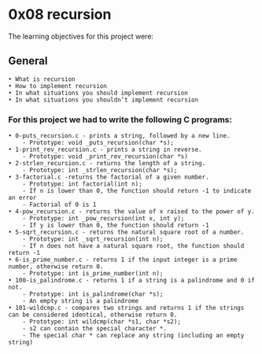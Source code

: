 # **0x08 recursion**

The learning objectives for this project were:

## **General**

	• What is recursion
	• How to implement recursion
	• In what situations you should implement recursion
	• In what situations you shouldn’t implement recursion

### For this project we had to write the following C programs:
	
	• 0-puts_recursion.c - prints a string, followed by a new line.
		- Prototype: void _puts_recursion(char *s);
	• 1-print_rev_recursion.c - prints a string in reverse.
		- Prototype: void _print_rev_recursion(char *s)
	• 2-strlen_recursion.c - returns the length of a string.
		- Prototype: int _strlen_recursion(char *s);
	• 3-factorial.c -returns the factorial of a given number.
		- Prototype: int factorial(int n);
		- If n is lower than 0, the function should return -1 to indicate an error
		- Factorial of 0 is 1
	• 4-pow_recursion.c - returns the value of x raised to the power of y.
		- Prototype: int _pow_recursion(int x, int y);
		- If y is lower than 0, the function should return -1
	• 5-sqrt_recursion.c - returns the natural square root of a number.
		- Prototype: int _sqrt_recursion(int n);
		- If n does not have a natural square root, the function should return -1
	• 6-is_prime_number.c - returns 1 if the input integer is a prime number, otherwise return 0.
		- Prototype: int is_prime_number(int n);
	• 100-is_palindrome.c - returns 1 if a string is a palindrome and 0 if not.
		- Prototype: int is_palindrome(char *s);
		- An empty string is a palindrome
	• 101-wildcmp.c - compares two strings and returns 1 if the strings can be considered identical, otherwise return 0.
		- Prototype: int wildcmp(char *s1, char *s2);
		- s2 can contain the special character *.
		- The special char * can replace any string (including an empty string)
